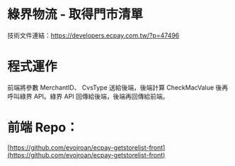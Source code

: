 # 綠界物流 - 取得門市清單
技術文件連結：https://developers.ecpay.com.tw/?p=47496

# 程式運作
前端將參數 MerchantID、 CvsType 送給後端，後端計算 CheckMacValue 後再呼叫綠界 API。綠界 API 回傳給後端，後端再回傳給前端。

# 前端 Repo：
[https://github.com/evojroan/ecpay-getstorelist-front](https://github.com/evojroan/ecpay-getstorelist-front)